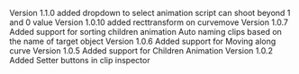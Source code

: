 Version 1.1.0
added dropdown to select animation script
can shoot beyond 1 and 0 value
Version 1.0.10
added recttransform on curvemove
Version 1.0.7
Added support for sorting children animation
Auto naming clips based on the name of target object
Version 1.0.6
Added support for Moving along curve
Version 1.0.5
Added support for Children Animation
Version 1.0.2
Added Setter buttons in clip inspector
